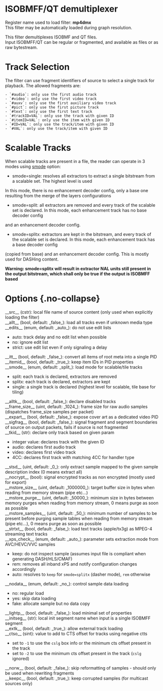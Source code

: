 <!-- automatically generated - do not edit, patch gpac/applications/gpac/gpac.c -->

# ISOBMFF/QT demultiplexer  
  
Register name used to load filter: __mp4dmx__  
This filter may be automatically loaded during graph resolution.  
  
This filter demultiplexes ISOBMF and QT files.  
Input ISOBMFF/QT can be regular or fragmented, and available as files or as raw bytestream.  

# Track Selection  
  
The filter can use fragment identifiers of source to select a single track for playback. The allowed fragments are:  

    - `#audio`: only use the first audio track  
    - `#video`: only use the first video track  
    - `#auxv`: only use the first auxiliary video track  
    - `#pict`: only use the first picture track  
    - `#text`: only use the first text track  
    - `#trackID=VAL`: only use the track with given ID  
    - `#itemID=VAL`: only use the item with given ID  
    - `#ID=VAL`: only use the track/item with given ID  
    - `#VAL`: only use the track/item with given ID  

  
# Scalable Tracks  
  
When scalable tracks are present in a file, the reader can operate in 3 modes using [smode](#smode) option:  

- smode=single: resolves all extractors to extract a single bitstream from a scalable set. The highest level is used  

In this mode, there is no enhancement decoder config, only a base one resulting from the merge of the layers configurations  

- smode=split: all extractors are removed and every track of the scalable set is declared. In this mode, each enhancement track has no base decoder config  

and an enhancement decoder config.  

- smode=splitx: extractors are kept in the bitstream, and every track of the scalable set is declared. In this mode, each enhancement track has a base decoder config  

 (copied from base) and an enhancement decoder config. This is mostly used for DASHing content.  

__Warning: smode=splitx will result in extractor NAL units still present in the output bitstream, which shall only be true if the output is ISOBMFF based__  
  

# Options  {.no-collapse}  
  
<div markdown class="option">  
<a id="src">__src__</a> (cstr): local file name of source content (only used when explicitly loading the filter)  
</div>  
<div markdown class="option">  
<a id="allt">__allt__</a> (bool, default: _false_): load all tracks even if unknown media type  
</div>  
<div markdown class="option">  
<a id="edits">__edits__</a> (enum, default: _auto_): do not use edit lists  

- auto: track delay and no edit list when possible  
- no: ignore edit list  
- strict: use edit list even if only signaling a delay  
</div>  
  
<div markdown class="option">  
<a id="itt">__itt__</a> (bool, default: _false_): convert all items of root meta into a single PID  
</div>  
<div markdown class="option">  
<a id="itemid">__itemid__</a> (bool, default: _true_): keep item IDs in PID properties  
</div>  
<div markdown class="option">  
<a id="smode">__smode__</a> (enum, default: _split_): load mode for scalable/tile tracks  

- split: each track is declared, extractors are removed  
- splitx: each track is declared, extractors are kept  
- single: a single track is declared (highest level for scalable, tile base for tiling)  
</div>  
  
<div markdown class="option">  
<a id="alltk">__alltk__</a> (bool, default: _false_): declare disabled tracks  
</div>  
<div markdown class="option">  
<a id="frame_size">__frame_size__</a> (uint, default: _1024_): frame size for raw audio samples (dispatches frame_size samples per packet)  
</div>  
<div markdown class="option">  
<a id="expart">__expart__</a> (bool, default: _false_): expose cover art as a dedicated video PID  
</div>  
<div markdown class="option">  
<a id="sigfrag">__sigfrag__</a> (bool, default: _false_): signal fragment and segment boundaries of source on output packets, fails if source is not fragmented  
</div>  
<div markdown class="option">  
<a id="tkid">__tkid__</a> (str): declare only track based on given param  

- integer value: declares track with the given ID  
- audio: declares first audio track  
- video: declares first video track  
- 4CC: declares first track with matching 4CC for handler type  
</div>  
  
<div markdown class="option">  
<a id="stsd">__stsd__</a> (uint, default: _0_): only extract sample mapped to the given sample description index (0 means extract all)  
</div>  
<div markdown class="option">  
<a id="nocrypt">__nocrypt__</a> (bool): signal encrypted tracks as non encrypted (mostly used for export)  
</div>  
<div markdown class="option">  
<a id="mstore_size">__mstore_size__</a> (uint, default: _1000000_): target buffer size in bytes when reading from memory stream (pipe etc...)  
</div>  
<div markdown class="option">  
<a id="mstore_purge">__mstore_purge__</a> (uint, default: _50000_): minimum size in bytes between memory purges when reading from memory stream, 0 means purge as soon as possible  
</div>  
<div markdown class="option">  
<a id="mstore_samples">__mstore_samples__</a> (uint, default: _50_): minimum number of samples to be present before purging sample tables when reading from memory stream (pipe etc...), 0 means purge as soon as possible  
</div>  
<div markdown class="option">  
<a id="strtxt">__strtxt__</a> (bool, default: _false_): load text tracks (apple/tx3g) as MPEG-4 streaming text tracks  
</div>  
<div markdown class="option">  
<a id="xps_check">__xps_check__</a> (enum, default: _auto_): parameter sets extraction mode from AVC/HEVC/VVC samples  

- keep: do not inspect sample (assumes input file is compliant when generating DASH/HLS/CMAF)  
- rem: removes all inband xPS and notify configuration changes accordingly  
- auto: resolves to `keep` for `smode=splitx` (dasher mode), `rem` otherwise  
</div>  
  
<div markdown class="option">  
<a id="nodata">__nodata__</a> (enum, default: _no_): control sample data loading  

- no: regular load  
- yes: skip data loading  
- fake: allocate sample but no data copy  
</div>  
  
<div markdown class="option">  
<a id="lightp">__lightp__</a> (bool, default: _false_): load minimal set of properties  
</div>  
<div markdown class="option">  
<a id="initseg">__initseg__</a> (str): local init segment name when input is a single ISOBMFF segment  
</div>  
<div markdown class="option">  
<a id="extk">__extk__</a> (bool, default: _true_): allow external track loading  
</div>  
<div markdown class="option">  
<a id="ctso">__ctso__</a> (sint): value to add to CTS offset for tracks using negative ctts  

- set to `-1` to use the `cslg` box info or the minimum cts offset present in the track  
- set to `-2` to use the minimum cts offset present in the track (`cslg` ignored)  
</div>  
  
<div markdown class="option">  
<a id="norw">__norw__</a> (bool, default: _false_): skip reformatting of samples - should only be used when rewriting fragments  
</div>  
<div markdown class="option">  
<a id="keepc">__keepc__</a> (bool, default: _true_): keep corrupted samples (for multicast sources only)  
</div>  
  

